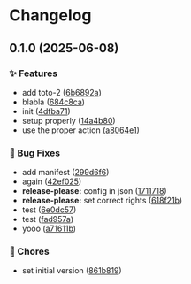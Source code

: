 # Changelog

## 0.1.0 (2025-06-08)


### ✨ Features

* add toto-2 ([6b6892a](https://github.com/florian-sanders/release-please-playground/commit/6b6892a901bb4f5a395aff6acff743e6b8f4dae3))
* blabla ([684c8ca](https://github.com/florian-sanders/release-please-playground/commit/684c8cad4833c554d32991def0be13e8f24c0c33))
* init ([4dfba71](https://github.com/florian-sanders/release-please-playground/commit/4dfba71ebee8b519c19407b242f2a5a00167b5df))
* setup properly ([14a4b80](https://github.com/florian-sanders/release-please-playground/commit/14a4b805e6c51d2dcebf44df6dc927b63ca167d9))
* use the proper action ([a8064e1](https://github.com/florian-sanders/release-please-playground/commit/a8064e1b347ddb495ee77b6e1fa462b65caaef4d))


### 🐛 Bug Fixes

* add manifest ([299d6f6](https://github.com/florian-sanders/release-please-playground/commit/299d6f6ab4d2b9d47799d580d5f7df874994ddf1))
* again ([42ef025](https://github.com/florian-sanders/release-please-playground/commit/42ef025aaa913362313f5339aa1ef20ce6dad192))
* **release-please:** config in json ([1711718](https://github.com/florian-sanders/release-please-playground/commit/1711718ce01389525d072147149f7720f0cc1ccc))
* **release-please:** set correct rights ([618f21b](https://github.com/florian-sanders/release-please-playground/commit/618f21bce80801f023a439132533972dcd6c7326))
* test ([6e0dc57](https://github.com/florian-sanders/release-please-playground/commit/6e0dc5753b3b0ef4b94635f593ef240eba3bab03))
* test ([fad957a](https://github.com/florian-sanders/release-please-playground/commit/fad957a51345c3c6c86cdd737a88db755607101f))
* yooo ([a71611b](https://github.com/florian-sanders/release-please-playground/commit/a71611b9ae9712e0b7e85a35e38bb1fc2dad6333))


### 🔧 Chores

* set initial version ([861b819](https://github.com/florian-sanders/release-please-playground/commit/861b819f5aaa9d2293200fa830885294b0214a55))
